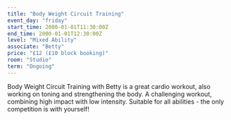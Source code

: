 ```yaml
---
title: "Body Weight Circuit Training"
event_day: "friday"
start_time: 2000-01-01T11:30:00Z
end_time: 2000-01-01T12:30:00Z
level: "Mixed Ability"
associate: "Betty"
price: "£12 (£10 block booking)"
room: "Studio"
term: "Ongoing"
---
```


Body Weight Circuit Training with Betty is a great cardio workout, also working on toning and strengthening the body. A challenging workout, combining high impact with low intensity. Suitable for all abilities - the only competition is with yourself!
